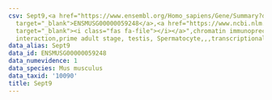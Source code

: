 ```yaml
---
csv: Sept9,<a href="https://www.ensembl.org/Homo_sapiens/Gene/Summary?db=core;g=ENSMUSG00000059248"
  target="_blank">ENSMUSG00000059248</a>,<a href="https://www.ncbi.nlm.nih.gov/pubmed/25450459"
  target="_blank"><i class="fas fa-file"></i></a>",chromatin immunoprecipitation assay,direct
  interaction,prime adult stage, testis, Spermatocyte,,,transcriptional regulation,
data_alias: Sept9
data_id: ENSMUSG00000059248
data_numevidence: 1
data_species: Mus musculus
data_taxid: '10090'
title: Sept9
---
```


